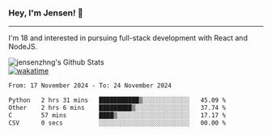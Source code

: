 ### Hey, I'm Jensen! 👋

---

I'm 18 and interested in pursuing full-stack development with React and NodeJS.

![jensenzhng's Github Stats](https://github-readme-stats.vercel.app/api?username=jensenzhng&theme=dark&show_icons=true&count_private=true)
<br />
[![wakatime](https://wakatime.com/badge/user/cbfc263d-3611-4e36-8278-8fad45fe3f62.svg)](https://wakatime.com/@cbfc263d-3611-4e36-8278-8fad45fe3f62)

<!--START_SECTION:waka-->

```txt
From: 17 November 2024 - To: 24 November 2024

Python   2 hrs 31 mins   ███████████▒░░░░░░░░░░░░░   45.09 %
Other    2 hrs 6 mins    █████████▒░░░░░░░░░░░░░░░   37.74 %
C        57 mins         ████▒░░░░░░░░░░░░░░░░░░░░   17.17 %
CSV      0 secs          ░░░░░░░░░░░░░░░░░░░░░░░░░   00.00 %
```

<!--END_SECTION:waka-->
